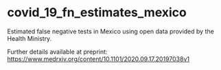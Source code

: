 # covid_19_fn_estimates_mexico
Estimated false negative tests in Mexico using open data provided by the Health Ministry. </br>


Further details available at preprint: https://www.medrxiv.org/content/10.1101/2020.09.17.20197038v1
